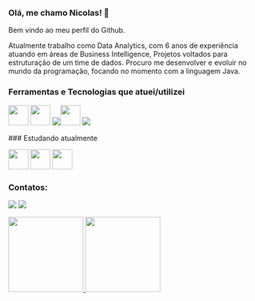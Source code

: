 ### Olá, me chamo Nicolas! 👋

Bem vindo ao meu perfil do Github.

Atualmente trabalho como Data Analytics, com 6 anos de experiência atuando em áreas de Business Intelligence, Projetos voltados para estruturação de um time de dados.
Procuro me desenvolver e evoluir no mundo da programação, focando no momento com a linguagem Java.

### Ferramentas e Tecnologias que atuei/utilizei

<img src="https://cdn.jsdelivr.net/gh/devicons/devicon/icons/git/git-original.svg" width="40" height="40"/> <img src="https://cdn.jsdelivr.net/gh/devicons/devicon/icons/python/python-original.svg" width="40" height="40"/> <img src="https://img.icons8.com/color/48/000000/microsoft-sql-server.png"/><img src="https://cdn.jsdelivr.net/gh/devicons/devicon/icons/mysql/mysql-original-wordmark.svg" width="40" height="40"/> <img src="https://img.icons8.com/color/48/000000/power-bi.png"/>
</p>
</p>
</p>
</p>
</p>
</p>
</p>
</p>
</p>
### Estudando atualmente

<img src="https://cdn.jsdelivr.net/gh/devicons/devicon/icons/java/java-original-wordmark.svg" width="40" height="40" /> <img src="https://cdn.jsdelivr.net/gh/devicons/devicon/icons/spring/spring-original-wordmark.svg" width="40" height="40"/> <img src="https://cdn.jsdelivr.net/gh/devicons/devicon/icons/linux/linux-original.svg" width="40" height="40"/>
</p>
</p>
</p>
</p>
</p>
</p>
</p>
</p>

### Contatos:

<div>
<a href = "mailto:nicocavalcanti@gmail.com"><img src="https://img.shields.io/badge/Gmail-D14836?style=for-the-badge&logo=gmail&logoColor=white" target="_blank"></a>
<a href="https://www.linkedin.com/in/nicolas-cavalcanti/" target="_blank"><img src="https://img.shields.io/badge/-LinkedIn-%230077B5?style=for-the-badge&logo=linkedin&logoColor=white" target="_blank"></a>   
</div>
</p>
</p>
</p>
</p>
<div>
<a href="https://github.com/nicocavalcanti1">
<img height="150em" src="https://github-readme-stats.vercel.app/api/top-langs/?username=nicocavalcanti1&layout=compact&langs_count=7&theme=dracula"/>
<img height="150em" src="https://github-readme-stats.vercel.app/api?username=nicocavalcanti1&show_icons=true&theme=dracula&include_all_commits=true&count_private=true"/>
</div>

